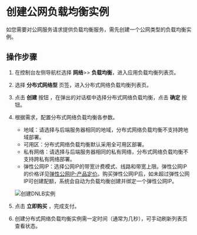 # 创建公网负载均衡实例

如您需要对公网服务请求提供负载均衡服务，需先创建一个公网类型的负载均衡实例。
## 操作步骤

 1. 在控制台左侧导航栏选择 **网络**>> **负载均衡**，进入应用负载均衡列表页。

 2. 选择 **分布式网络型** 页签，进入分布式网络负载均衡列表页。

 3. 点击 **创建** 按钮 ，在弹出的对话框中选择分布式网络负载均衡，点击 **确定** 按钮。

 4. 根据需求，配置分布式网络负载均衡各参数。
    - 地域：请选择与后端服务器相同的地域，分布式网络负载均衡不支持跨地域部署。
    - 可用区：分布式网络负载均衡默认采用全可用区部署。
    - 私有网络：请选择与后端服务器相同的私有网络，分布式网络负载均衡不支持跨私有网络部署。
    - 弹性公网IP：选择公网IP的带宽计费模式、线路和带宽上限。弹性公网IP的价格详见[弹性公网IP-产品定价](http://docs.jdcloud.com/elastic-ip/billing-overview)。购买弹性公网IP后，如未超过弹性公网IP可创建配额，系统会自动为负载均衡创建并绑定一个弹性公网IP。
    
    ![创建DNLB实例](../../../../image/Networking/Distributed-Network-Load-Balancer/DNLB-014.png)

 5. 点击 **立即购买** ，完成支付。

 6. 创建分布式网络负载均衡实例需一定时间（通常为几秒），可手动刷新列表页查看状态。

	
